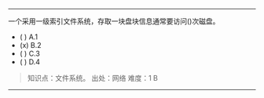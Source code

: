 ---
一个采用一级索引文件系统，存取一块盘块信息通常要访问()次磁盘。
- ( ) A.1 
- (x) B.2 
- ( ) C.3 
- ( ) D.4

> 知识点：文件系统。
> 出处：网络
> 难度：1
> B

---